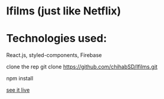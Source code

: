 # Ifilms (just like Netflix)

# Technologies used:

React.js, styled-components, Firebase

clone the rep
git clone https://github.com/chihabSD/Ifilms.git

npm install

[see it live ](https://silly-hodgkin-e118cf.netlify.app/)
